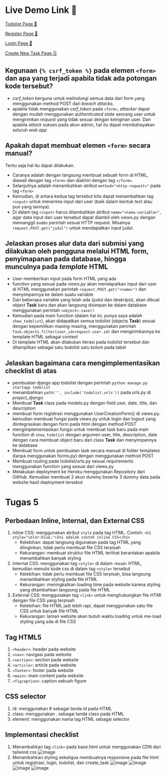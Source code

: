 # Live Demo Link 🚀
[Todolist Page 🧾](https://iqbal-tugas-2.herokuapp.com/todolist/)

[Register Page 📝](https://iqbal-tugas-2.herokuapp.com/todolist/register)

[Login Page 📃](https://iqbal-tugas-2.herokuapp.com/todolist/login)

[Create New Task Page 🗒️](https://iqbal-tugas-2.herokuapp.com/todolist/create-task)


## Kegunaan `{% csrf_token %}` pada elemen `<form>` dan apa yang terjadi apabila tidak ada potongan kode tersebut?
- *csrf_token* berguna untuk melindungi semua data dari form yang menggunakan method POST dari *breach attacks*. 
- apabila tidak menggunakan *csrf_token* pada `<form>`, *attacker* dapat dengan mudah menggunakan *authenticated state* seorang user untuk mengirimkan *request* yang tidak sesuai dengan keinginan user. Dan apabila *attack* sukses pada akun admin, hal itu dapat membahayakan seluruh *web app*

## Apakah dapat membuat elemen `<form>` secara manual? 
Tentu saja hal itu dapat dilakukan. 
- Caranya adalah dengan langsung membuat sebuah form di HTML, diawali dengan tag `<form>` dan diakhiri dengan tag `</form>`. 
- Selanjutnya adalah menambahkan atribut `method="<http-request>"` pada tag `<form>`
- Kemudian, di antara kedua tag tersebut kita dapat menambahkan tag `<input>` untuk menerima input dari user (baik dalam bentuk text atau pun yang lainnya). 
- Di dalam tag `<input>` harus ditambahkan atribut `name="<nama-variable>"`, agar data input dari user tersebut dapat diambil oleh *views.py* dengan memanggil suatu perintah sesuai HTTP request. Misalnya `request.POST.get("judul")` untuk mendapatkan input judul.

## Jelaskan proses alur data dari submisi yang dilakukan oleh pengguna melalui HTML form, penyimapanan pada database, hingga munculnya pada *template* HTML
- User memberikan input pada form HTML yang ada
- function yang sesuai pada *views.py* akan mendapatkan input dari user di HTML menggunakan perintah `request.POST.get("<name>")` dan menyimpannya ke dalam suatu variable
- Dari beberapa variable yang telah ada (judul dan deskripsi), akan dibuat object **Task** baru dan akan langsung disimpan ke dalam database menggunakan perintah `<object>.save()`
- Kemudian pada main function (dalam hal ini, punya saya adalah `show_todolist`), akan didapatkan semua todolist (objects **Task**) sesuai dengan kepemilikan masing-masing, menggunakan perintah `Task.objects.filter(user_id=request.user.id)` dan mengirimkannya ke template HTML sebagai context
- Di template HTML akan dilakukan iterasi pada *todolist* tersebut dan ditampilkan sebagai satu todolist satu kolom pada tabel

## Jelaskan bagaimana cara mengimplementasikan checklist di atas
- pembuatan django app todolist dengan perintah `python manage.py startapp todolist` 
- menambahkan `path('', include('todolist.urls'))` pada *urls.py* di *project_django*
- Membuat **Task** class pada models.py dengan field user, date, title, dan description
- membuat form registrasi menggunakan UserCreationForm() di views.py. kemudian membuat fungsi pada views.py untuk login dan logout yang diintegrasikan dengan form pada html dengan method POST
- mengimplementasikan fungsi untuk membuat task baru pada main function di `show_todolist` dengan argumen user, title, description, date dengan cara membuat object baru dari class **Task** dan menyimpannya ke database
- Membuat form untuk pembuatan task secara manual di folder templates (tanpa menggunakan forms.py) dengan menggunakan method POST
- Membuat routing pada todolist/urls.py sesuai requirements menggunakan function yang sesuai dari views.py
- Melakukan deployment ke Heroku menggunakan Repository dari GitHub. Kemudian membuat 2 akun dummy beserta 3 dummy data pada website hasil deployment tersebut


# Tugas 5
## Perbedaan Inline, Internal, dan External CSS
1. Inline CSS: menggunakan atribut `style` pada tag HTML. Contoh: `<h1 style="color:blue;">Ini adalah contoh inline CSS</h1>`
   - Kelebihan: dapat langsung digunakan pada tag HTML yang diinginkan, tidak perlu membuat file CSS terpisah
   - Kekurangan: membuat struktur file HTML terlihat berantakan apabila menambahkan banyak styling
2. Internal CSS: menggunakan tag `<style>` di dalam `<head>` HTML, kemudian menulis kode css di dalam tag `<style>` tersebut
   - Kelebihan: tidak perlu membuat file CSS terpisah, bisa langsung menambahkan styling pada file HTML 
   - Kekurangan: meningkatkan loading time pada website karena styling yang ditambahkan langsung pada file HTML
3. External CSS: menggunakan tag `<link>` untuk menghubungkan file HTMl dengan file CSS yang terpisah
   - Kelebihan: file HTML jadi lebih rapi, dapat menggunakan satu file CSS untuk banyak file HTML
   - Kekurangan: laman website akan butuh waktu loading untuk me-load styling yang ada di file CSS

## Tag HTML5
1. `<header>`: header pada website
2. `<nav>`: navigasi pada website
3. `<section>`: section pada website
4. `<article>`: article pada website
5. `<footer>`: footer pada website
6. `<main>`: main content pada website
7. `<figcaption>`: caption sebuah figure

## CSS selector
1. id: menggunakan # sebagai tanda id pada HTML
2. class: menggunakan . sebagai tanda class pada HTML
3. element: menggunakan nama tag HTML sebagai selector

## Implementasi checklist
1. Menambahkan tag `<link>` pada base.html untuk menggunakan CDN dari tailwind css
![image](./assets/satu.png)
2. Menambahkan styling sekaligua membuatnya responsive pada file html untuk registrasi, login, todolist, dan create_task
![image](./assets/dua-a.png)
![image](./assets/dua-b.png)
![image](./assets/dua-c.png)
![image](./assets/dua-d.png)